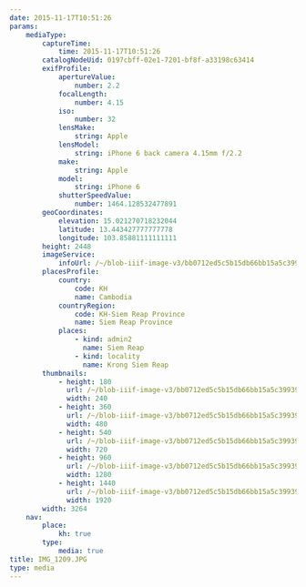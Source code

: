 ```yaml
---
date: 2015-11-17T10:51:26
params:
    mediaType:
        captureTime:
            time: 2015-11-17T10:51:26
        catalogNodeUid: 0197cbff-02e1-7201-bf8f-a33198c63414
        exifProfile:
            apertureValue:
                number: 2.2
            focalLength:
                number: 4.15
            iso:
                number: 32
            lensMake:
                string: Apple
            lensModel:
                string: iPhone 6 back camera 4.15mm f/2.2
            make:
                string: Apple
            model:
                string: iPhone 6
            shutterSpeedValue:
                number: 1464.128532477891
        geoCoordinates:
            elevation: 15.021270718232044
            latitude: 13.443427777777778
            longitude: 103.85881111111111
        height: 2448
        imageService:
            infoUrl: /~/blob-iiif-image-v3/bb0712ed5c5b15db66bb15a5c39939ab66780dc5031b546b2f28c5adb4ca193a/info.json
        placesProfile:
            country:
                code: KH
                name: Cambodia
            countryRegion:
                code: KH-Siem Reap Province
                name: Siem Reap Province
            places:
                - kind: admin2
                  name: Siem Reap
                - kind: locality
                  name: Krong Siem Reap
        thumbnails:
            - height: 180
              url: /~/blob-iiif-image-v3/bb0712ed5c5b15db66bb15a5c39939ab66780dc5031b546b2f28c5adb4ca193a/full/240%2C180/0/default.jpg
              width: 240
            - height: 360
              url: /~/blob-iiif-image-v3/bb0712ed5c5b15db66bb15a5c39939ab66780dc5031b546b2f28c5adb4ca193a/full/480%2C360/0/default.jpg
              width: 480
            - height: 540
              url: /~/blob-iiif-image-v3/bb0712ed5c5b15db66bb15a5c39939ab66780dc5031b546b2f28c5adb4ca193a/full/720%2C540/0/default.jpg
              width: 720
            - height: 960
              url: /~/blob-iiif-image-v3/bb0712ed5c5b15db66bb15a5c39939ab66780dc5031b546b2f28c5adb4ca193a/full/1280%2C960/0/default.jpg
              width: 1280
            - height: 1440
              url: /~/blob-iiif-image-v3/bb0712ed5c5b15db66bb15a5c39939ab66780dc5031b546b2f28c5adb4ca193a/full/1920%2C1440/0/default.jpg
              width: 1920
        width: 3264
    nav:
        place:
            kh: true
        type:
            media: true
title: IMG_1209.JPG
type: media
---
```

